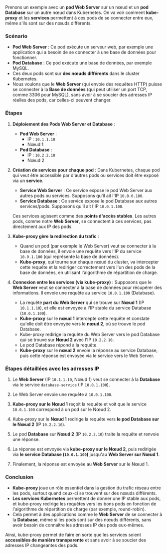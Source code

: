 Prenons un exemple avec un **pod Web Server** sur un nœud et un **pod Database** sur un autre nœud dans Kubernetes. On va voir comment **kube-proxy** et les **services** permettent à ces pods de se connecter entre eux, même s'ils sont sur des nœuds différents.

### Scénario

- **Pod Web Server** : Ce pod exécute un serveur web, par exemple une application qui a besoin de se connecter à une base de données pour fonctionner.
- **Pod Database** : Ce pod exécute une base de données, par exemple MySQL.
- Ces deux pods sont sur **des nœuds différents** dans le cluster Kubernetes.
- Nous voulons que le **Web Server** (qui envoie des requêtes HTTP) puisse se connecter à la **Base de données** (qui peut utiliser un port TCP, comme 3306 pour MySQL), sans avoir à se soucier des adresses IP réelles des pods, car celles-ci peuvent changer.

### Étapes

1. **Déploiement des Pods Web Server et Database** :
   - **Pod Web Server** :
     - IP : `10.1.1.10`
     - Nœud 1
   - **Pod Database** :
     - IP : `10.2.2.10`
     - Nœud 2

2. **Création de services pour chaque pod** :
   Dans Kubernetes, chaque pod qui veut être accessible par d'autres pods ou services doit être exposé via un **service**.

   - **Service Web Server** : Ce service expose le pod Web Server aux autres pods ou services. Supposons qu'il ait l'IP `10.0.0.100`.
   - **Service Database** : Ce service expose le pod Database aux autres services/pods. Supposons qu'il ait l'IP `10.0.1.100`.

   Ces services agissent comme des **points d'accès stables**. Les autres pods, comme notre **Web Server**, se connectent à ces services, pas directement aux IP des pods.

3. **Kube-proxy gère la redirection du trafic** :
   - Quand un pod (par exemple le Web Server) veut se connecter à la base de données, il envoie une requête vers l'IP du service `10.0.1.100` (qui représente la base de données).
   - **Kube-proxy**, qui tourne sur chaque nœud du cluster, va intercepter cette requête et la rediriger correctement vers l'un des pods de la base de données, en utilisant l'algorithme de répartition de charge.

4. **Connexion entre les services (via kube-proxy)** :
   Supposons que le **Web Server** veut se connecter à la base de données pour récupérer des informations. Il envoie une requête au service `10.0.1.100` (Database).

   - La requête **part du Web Server** qui se trouve sur **Nœud 1** (IP `10.1.1.10`), et elle est envoyée à l'IP stable du service Database (`10.0.1.100`).
   - **Kube-proxy** sur le **nœud 1** intercepte cette requête et constate qu'elle doit être envoyée vers le **nœud 2**, où se trouve le pod Database.
   - Kube-proxy redirige la requête du Web Server vers le pod Database qui se trouve sur **Nœud 2** avec l'IP `10.2.2.10`.
   - Le pod Database répond à la requête.
   - **Kube-proxy** sur le **nœud 2** envoie la réponse au service Database, puis cette réponse est envoyée via le service vers le Web Server.

### Étapes détaillées avec les adresses IP

1. Le **Web Server** (IP `10.1.1.10`, Nœud 1) veut se connecter à la **Database** via le service `database-service` (IP `10.0.1.100`).
   
2. Le Web Server envoie une requête à `10.0.1.100`.

3. **Kube-proxy sur le Nœud 1** reçoit la requête et voit que le service `10.0.1.100` correspond à un pod sur le Nœud 2.

4. Kube-proxy sur le **Nœud 1** redirige la requête vers **le pod Database sur le Nœud 2** (IP `10.2.2.10`).

5. Le pod **Database** sur **Nœud 2** (IP `10.2.2.10`) traite la requête et renvoie une réponse.

6. La réponse est envoyée via **kube-proxy sur le Nœud 2**, puis redirigée via **le service Database (`10.0.1.100`)** jusqu'au **Web Server sur Nœud 1**.

7. Finalement, la réponse est envoyée au **Web Server** sur le Nœud 1.

### Conclusion

- **Kube-proxy** joue un rôle essentiel dans la gestion du trafic réseau entre les pods, surtout quand ceux-ci se trouvent sur des nœuds différents.
- **Les services Kubernetes** permettent de donner une IP stable aux pods, et kube-proxy redirige les requêtes vers les bons pods en fonction de l'algorithme de répartition de charge (par exemple, round-robin).
- Cela permet à des applications comme le **Web Server** de se connecter à la **Database**, même si les pods sont sur des nœuds différents, sans avoir besoin de connaître les adresses IP des pods eux-mêmes.

Ainsi, kube-proxy permet de faire en sorte que les services soient **accessibles de manière transparente** et sans avoir à se soucier des adresses IP changeantes des pods.